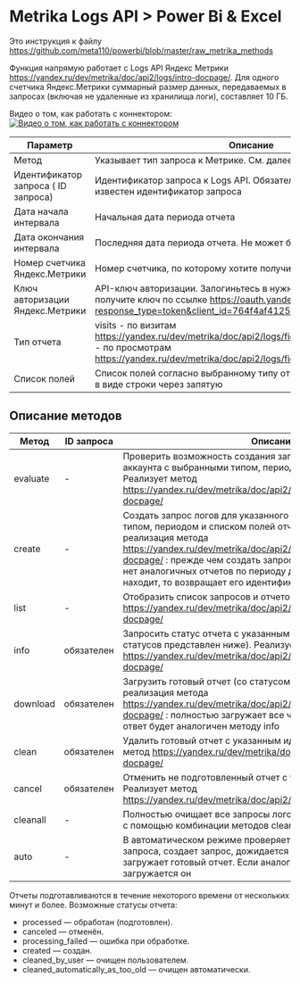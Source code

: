 # Metrika Logs API > Power Bi & Excel

Это инструкция к файлу https://github.com/meta110/powerbi/blob/master/raw_metrika_methods

Функция напрямую работает с Logs API Яндекс Метрики https://yandex.ru/dev/metrika/doc/api2/logs/intro-docpage/. Для одного счетчика Яндекс.Метрики суммарный размер данных, передаваемых в запросах (включая не удаленные из хранилища логи), составляет 10 ГБ.

Видео о том, как работать с коннектором:
 [![Видео о том, как работать с коннектором](https://lh5.googleusercontent.com/PBJAGWnccaArt3NMEtQA8BvlwE0P07WZ7xs94HVlU0b-OC41CsgDA_dZKXtzTS1oP2WtFSs3sY4RRudzWP-XV_O3cN8GlnAJ9vGhh8cLRCXaYmdo2weiZQoZe9RCRAsaD4z_T0vE)](https://youtu.be/BZhgrGVJ1SY)


Параметр|Описание
--------|--------
Метод | Указывает тип запроса к Метрике. См. далеее
Идентификатор запроса ( ID запроса) | Идентификатор запроса к Logs API. Обязателен для методов вам известен идентификатор запроса
Дата начала интервала | Начальная дата периода отчета
Дата окончания интервала | Последняя дата периода отчета. Не может быть сегодняшним числом
Номер счетчика Яндекс.Метрики | Номер счетчика, по которому хотите получить статистику
Ключ авторизации Яндекс.Метрики | API-ключ авторизации. Залогиньтесь в нужном аккаунте Метрики и получите ключ по ссылке https://oauth.yandex.ru/authorize?response_type=token&client_id=764f4af41256427ba87965a7ed31ea3d
Тип отчета |visits - по визитам https://yandex.ru/dev/metrika/doc/api2/logs/fields/visits-docpage/ , hits - по просмотрам https://yandex.ru/dev/metrika/doc/api2/logs/fields/hits-docpage/
Список полей | Список полей согласно выбранному типу отчета в виде списка list или в виде строки через запятую

## Описание методов

Метод | ID запроса | Описание
------|---------|-----
evaluate|-|Проверить возможность создания запроса логов для указанного аккаунта с выбранными типом, периодом и списком полей отчета. Реализует метод https://yandex.ru/dev/metrika/doc/api2/logs/queries/evaluate-docpage/
create|-|Создать запрос логов для указанного аккаунта с выбранными типом, периодом и списком полей отчета. Расширенная реализация метода https://yandex.ru/dev/metrika/doc/api2/logs/queries/createlogrequest-docpage/ : прежде чем создать запрос, проверяет, что в аккаунте нет аналогичных отчетов по периоду дат, типу отчета и полям. Если находит, то возвращает его идентификатор
list|-|Отобразить список запросов и отчетов в аккаунте. Реализует метод https://yandex.ru/dev/metrika/doc/api2/logs/queries/getlogrequests-docpage/
info|обязателен|Запросить статус отчета с указанным идентификатором (список статусов представлен ниже). Реализует метод https://yandex.ru/dev/metrika/doc/api2/logs/queries/getlogrequest-docpage/
download|обязателен|Загрузить готовый отчет (со статусом processed). Расширенная реализация метода https://yandex.ru/dev/metrika/doc/api2/logs/queries/download-docpage/ : полностью загружает все части. Если отчет не готов, то ответ будет аналогичен методу info
clean|обязателен|Удалить готовый отчет с указанным идентификатором. Реализует метод https://yandex.ru/dev/metrika/doc/api2/logs/queries/clean-docpage/
cancel|обязателен|Отменить не подготовленный отчет с указанным идентификатором. Реализует метод https://yandex.ru/dev/metrika/doc/api2/logs/queries/cancel-docpage/
cleanall|-|Полностью очищает все запросы логов и готовые отчеты в аккаунте с помощью комбинации методов clean и cancel
auto|-|В автоматическом режиме проверяет возможность создания запроса, создает запрос, дожидается подготовки отчета и загружает готовый отчет. Если аналогичный отчет уже есть, то загружается он


Отчеты подготавливаются в течение некоторого времени от нескольких минут и более. Возможные статусы отчета:
* processed — обработан (подготовлен).
* canceled — отменён.
* processing_failed — ошибка при обработке.
* created — создан.
* cleaned_by_user — очищен пользователем.
* cleaned_automatically_as_too_old — очищен автоматически.
